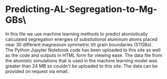 # Predicting-AL-Segregation-to-Mg-GBs\
In this file we use machine learning methods to predict atomistically calculated segregation energies of substiutional aluminum atoms placed near 30 different magnesium symmetric tilt grain boundaries (STGBs).\
The Python Jupyter Notebook code has been uploaded to this site as well as the code and outputs in HTML form for viewing ease.
The data file from the atomistic simulations that is used in the machine learning model was greater than 24 MB so couldn't be uploaded to this site.
The data can be provided on request via email.
